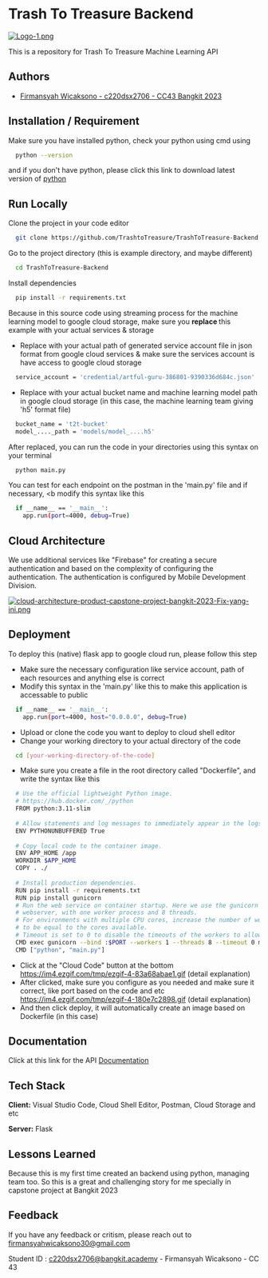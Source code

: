 
# Trash To Treasure Backend

[![Logo-1.png](https://i.postimg.cc/J4F84jSt/Logo-1.png)](https://postimg.cc/SJc3gYSp)

This is a repository for Trash To Treasure Machine Learning API


## Authors

- [Firmansyah Wicaksono - c220dsx2706 - CC43 Bangkit 2023](https://www.github.com/firmansyw30)


## Installation / Requirement

Make sure you have installed python, check your python using cmd using 

```bash
  python --version
```

and if you don't have python, please click this link to download latest version of [python](https://www.python.org/downloads/)

## Run Locally

Clone the project in your code editor

```bash
  git clone https://github.com/TrashtoTreasure/TrashToTreasure-Backend.git
```

Go to the project directory (this is example directory, and maybe different)

```bash
  cd TrashToTreasure-Backend
```

Install dependencies

```bash
  pip install -r requirements.txt
```

Because in this source code using streaming process for the machine learning model to google cloud storage, make sure you <b>replace </b> this example with your actual services & storage

- Replace with your actual path of generated service account file in json format from google cloud services & make sure the services account is have access to google cloud storage
```bash
  service_account = 'credential/artful-guru-386801-9390336d684c.json'
```
- Replace with your actual bucket name and machine learning model path in google cloud storage (in this case, the machine learning team giving 'h5' format file)
```bash
  bucket_name = 't2t-bucket'
  model_...._path = 'models/model_....h5'
```

After replaced, you can run the code in your directories using this syntax on your terminal
```bash
  python main.py
```
You can test for each endpoint on the postman in the 'main.py' file and if necessary, <b modify </b> this syntax like this
```bash
  if __name__ == '__main__':
    app.run(port=4000, debug=True)
```

## Cloud Architecture

We use additional services like "Firebase" for creating a secure authentication and based on the complexity of configuring the authentication. The authentication is configured by Mobile Development Division.

[![cloud-architecture-product-capstone-project-bangkit-2023-Fix-yang-ini.png](https://i.postimg.cc/fRsGb5Bz/cloud-architecture-product-capstone-project-bangkit-2023-Fix-yang-ini.png)](https://postimg.cc/bs6CCx7W)


## Deployment

To deploy this (native) flask app to google cloud run, please follow this step

- Make sure the necessary configuration like service account, path of each resources and anything else is correct
- Modify this syntax in the 'main.py' like this to make this application is accessable to public
```bash
  if __name__ == '__main__':
    app.run(port=4000, host="0.0.0.0", debug=True)
```
- Upload or clone the code you want to deploy to cloud shell editor
- Change your working directory to your actual directory of the code
```bash
  cd [your-working-directory-of-the-code]
```
- Make sure you create a file in the root directory called "Dockerfile", and write the syntax like this
```bash
  # Use the official lightweight Python image.
  # https://hub.docker.com/_/python
  FROM python:3.11-slim
  
  # Allow statements and log messages to immediately appear in the logs
  ENV PYTHONUNBUFFERED True
  
  # Copy local code to the container image.
  ENV APP_HOME /app
  WORKDIR $APP_HOME
  COPY . ./
  
  # Install production dependencies.
  RUN pip install -r requirements.txt
  RUN pip install gunicorn
  # Run the web service on container startup. Here we use the gunicorn
  # webserver, with one worker process and 8 threads.
  # For environments with multiple CPU cores, increase the number of workers
  # to be equal to the cores available.
  # Timeout is set to 0 to disable the timeouts of the workers to allow Cloud Run to handle instance scaling.
  CMD exec gunicorn --bind :$PORT --workers 1 --threads 8 --timeout 0 main:app
  CMD ["python", "main.py"]
```
- Click at the "Cloud Code" button at the bottom https://im4.ezgif.com/tmp/ezgif-4-83a68abae1.gif (detail explanation)
- After clicked, make sure you configure as you needed and make sure it correct, like port based on the code and etc https://im4.ezgif.com/tmp/ezgif-4-180e7c2898.gif (detail explanation)
- And then click deploy, it will automatically create an image based on Dockerfile (in this case)
## Documentation

Click at this link for the API [Documentation](https://documenter.getpostman.com/view/20981294/2s93sf1VrG)


## Tech Stack

**Client:** Visual Studio Code, Cloud Shell Editor, Postman, Cloud Storage and etc

**Server:** Flask


## Lessons Learned

Because this is my first time created an backend using python, managing team too. So this is a great and challenging story for me specially in capstone project at Bangkit 2023


## Feedback

If you have any feedback or critism, please reach out to firmansyahwicaksono30@gmail.com

Student ID : 
c220dsx2706@bangkit.academy - Firmansyah Wicaksono - CC 43

